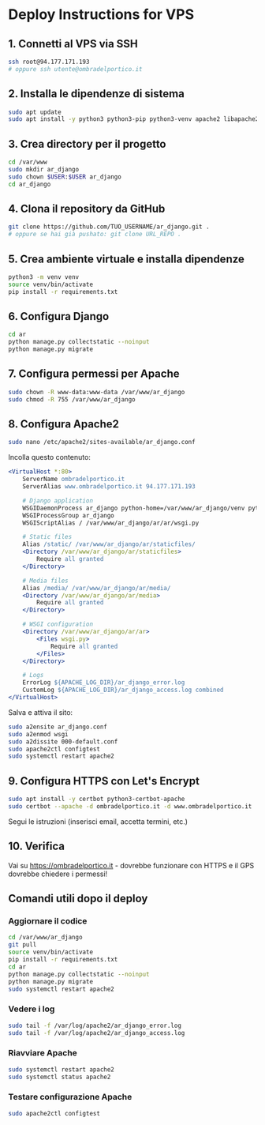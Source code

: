 # Deploy Instructions for VPS

## 1. Connetti al VPS via SSH
```bash
ssh root@94.177.171.193
# oppure ssh utente@ombradelportico.it
```

## 2. Installa le dipendenze di sistema
```bash
sudo apt update
sudo apt install -y python3 python3-pip python3-venv apache2 libapache2-mod-wsgi-py3 git
```

## 3. Crea directory per il progetto
```bash
cd /var/www
sudo mkdir ar_django
sudo chown $USER:$USER ar_django
cd ar_django
```

## 4. Clona il repository da GitHub
```bash
git clone https://github.com/TUO_USERNAME/ar_django.git .
# oppure se hai già pushato: git clone URL_REPO .
```

## 5. Crea ambiente virtuale e installa dipendenze
```bash
python3 -m venv venv
source venv/bin/activate
pip install -r requirements.txt
```

## 6. Configura Django
```bash
cd ar
python manage.py collectstatic --noinput
python manage.py migrate
```

## 7. Configura permessi per Apache
```bash
sudo chown -R www-data:www-data /var/www/ar_django
sudo chmod -R 755 /var/www/ar_django
```

## 8. Configura Apache2
```bash
sudo nano /etc/apache2/sites-available/ar_django.conf
```

Incolla questo contenuto:
```apache
<VirtualHost *:80>
    ServerName ombradelportico.it
    ServerAlias www.ombradelportico.it 94.177.171.193

    # Django application
    WSGIDaemonProcess ar_django python-home=/var/www/ar_django/venv python-path=/var/www/ar_django/ar
    WSGIProcessGroup ar_django
    WSGIScriptAlias / /var/www/ar_django/ar/ar/wsgi.py

    # Static files
    Alias /static/ /var/www/ar_django/ar/staticfiles/
    <Directory /var/www/ar_django/ar/staticfiles>
        Require all granted
    </Directory>

    # Media files
    Alias /media/ /var/www/ar_django/ar/media/
    <Directory /var/www/ar_django/ar/media>
        Require all granted
    </Directory>

    # WSGI configuration
    <Directory /var/www/ar_django/ar/ar>
        <Files wsgi.py>
            Require all granted
        </Files>
    </Directory>

    # Logs
    ErrorLog ${APACHE_LOG_DIR}/ar_django_error.log
    CustomLog ${APACHE_LOG_DIR}/ar_django_access.log combined
</VirtualHost>
```

Salva e attiva il sito:
```bash
sudo a2ensite ar_django.conf
sudo a2enmod wsgi
sudo a2dissite 000-default.conf
sudo apache2ctl configtest
sudo systemctl restart apache2
```

## 9. Configura HTTPS con Let's Encrypt
```bash
sudo apt install -y certbot python3-certbot-apache
sudo certbot --apache -d ombradelportico.it -d www.ombradelportico.it
```

Segui le istruzioni (inserisci email, accetta termini, etc.)

## 10. Verifica
Vai su https://ombradelportico.it - dovrebbe funzionare con HTTPS e il GPS dovrebbe chiedere i permessi!

## Comandi utili dopo il deploy

### Aggiornare il codice
```bash
cd /var/www/ar_django
git pull
source venv/bin/activate
pip install -r requirements.txt
cd ar
python manage.py collectstatic --noinput
python manage.py migrate
sudo systemctl restart apache2
```

### Vedere i log
```bash
sudo tail -f /var/log/apache2/ar_django_error.log
sudo tail -f /var/log/apache2/ar_django_access.log
```

### Riavviare Apache
```bash
sudo systemctl restart apache2
sudo systemctl status apache2
```

### Testare configurazione Apache
```bash
sudo apache2ctl configtest
```

